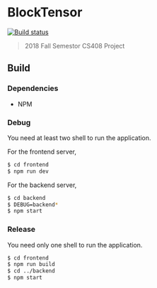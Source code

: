 # BlockTensor

[![Build status](https://travis-ci.org/yunik1004/BlockTensor.svg?branch=master)](https://travis-ci.org/yunik1004/BlockTensor)

> 2018 Fall Semestor CS408 Project

## Build

### Dependencies
- NPM

### Debug
You need at least two shell to run the application.

For the frontend server,
```bash
$ cd frontend
$ npm run dev
```

For the backend server,
```bash
$ cd backend
$ DEBUG=backend*
$ npm start
```

### Release
You need only one shell to run the application.

```bash
$ cd frontend
$ npm run build
$ cd ../backend
$ npm start
```
